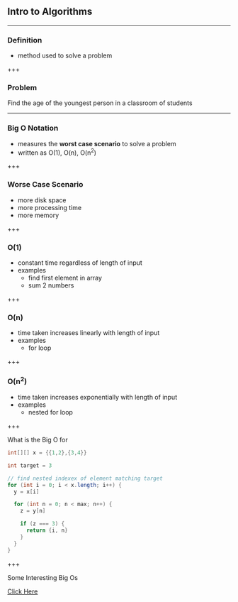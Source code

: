 ## Intro to Algorithms

---

### Definition

- method used to solve a problem

+++

### Problem

Find the age of the youngest person in a classroom of students

---

### Big O Notation

- measures the **worst case scenario** to solve a problem
- written as O(1), O(n), O(n<sup>2</sup>)

+++

### Worse Case Scenario

- more disk space
- more processing time
- more memory

+++

### O(1)

- constant time regardless of length of input
- examples
  - find first element in array
  - sum 2 numbers

+++

### O(n)

- time taken increases linearly with length of input
- examples
  - for loop

+++

### O(n<sup>2</sup>)

- time taken increases exponentially with length of input
- examples
  - nested for loop

+++

What is the Big O for

```java
int[][] x = {{1,2},{3,4}}

int target = 3

// find nested indexex of element matching target
for (int i = 0; i < x.length; i++) {
  y = x[i]

  for (int n = 0; n < max; n++) {
    z = y[n]

    if (z === 3) {
      return {i, n}
    }
  }
}


```

+++

Some Interesting Big Os

[Click Here](https://cooervo.github.io/Algorithms-DataStructures-BigONotation/index.html)
